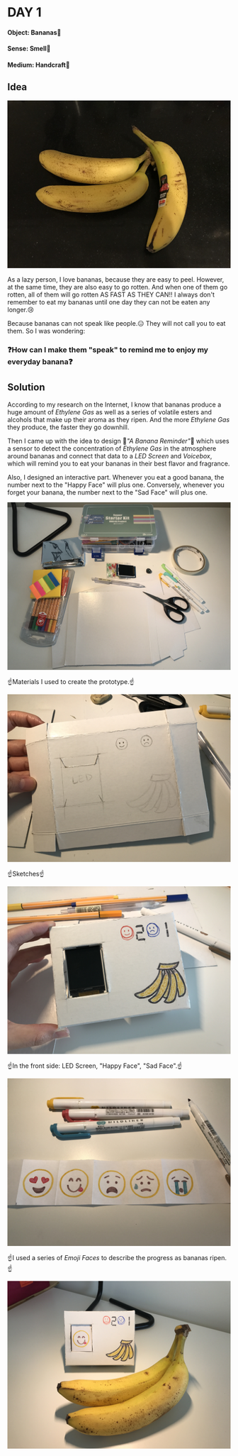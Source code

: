 # DAY 1

#### Object: Bananas:banana:

#### Sense: Smell:nose:

#### Medium: Handcraft:straight_ruler:

## Idea

![Img](pics/Day-1/pic-1.jpg)

As a lazy person, I love bananas, because they are easy to peel. However, at the same time, they are also easy to go rotten. And when one of them go rotten, all of them will go rotten AS FAST AS THEY CAN!! I always don't remember to eat my bananas until one day they can not be eaten any longer.:cry:

Because bananas can not speak like people.:expressionless: They will not call you to eat them. So I was wondering:

### :question:How can I make them "speak" to remind me to enjoy my everyday banana:question:

## Solution

According to my research on the Internet, I know that bananas produce a huge amount of *Ethylene Gas* as well as a series of volatile esters and alcohols that make up their aroma as they ripen. And the more *Ethylene Gas* they produce, the faster they go downhill.

Then I came up with the idea to design :memo:*"A Banana Reminder"*:memo: which uses a sensor to detect the concentration of *Ethylene Gas* in the atmosphere around bananas and connect that data to a *LED Screen* and *Voicebox*, which will remind you to eat your bananas in their best flavor and fragrance.

Also, I designed an interactive part. Whenever you eat a good banana, the number next to the "Happy Face" will plus one. Conversely, whenever you forget your banana, the number next to the "Sad Face" will plus one.

![Img](pics/Day-1/pic-2.jpg)

:point_up:Materials I used to create the prototype.:point_up:

![Img](pics/Day-1/pic-3.jpg)

:point_up:Sketches:point_up:

![Img](pics/Day-1/pic-4.jpg)

:point_up:In the front side: LED Screen, "Happy Face", "Sad Face".:point_up:

![Img](pics/Day-1/pic-5.jpg)

:point_up:I used a series of *Emoji Faces* to describe the progress as bananas ripen.:point_up:

![Img](pics/Day-1/pic-6.jpg)
